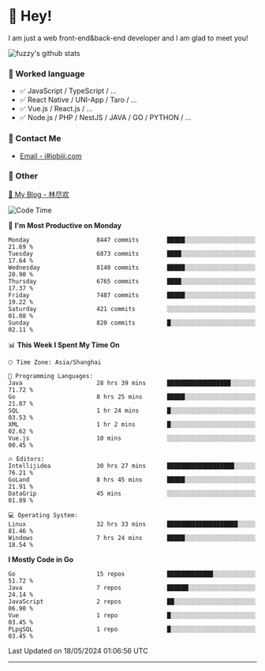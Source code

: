 # 👋 Hey!

I am just a web front-end&back-end developer and I am glad to meet you!

![fuzzy's github stats](https://github-readme-stats.vercel.app/api?username=JaydenForYou&&show_icons=true&&title_color=1abc9c&&icon_color=1abc9c)


### 📝 Worked language

- ✅ JavaScript / TypeScript / ...
- ✅ React Native / UNI-App / Taro / ...
- ✅ Vue.js / React.js / ...
- ✅ Node.js / PHP / NestJS / JAVA / GO / PYTHON / ...

### 📮 Contact Me

- [Email - i#iobiji.com](mailto:i@iobiji.com)


### 🤪 Other

[📌 My Blog - 林尽欢](https://iobiji.com)

<!--START_SECTION:waka-->
![Code Time](http://img.shields.io/badge/Code%20Time-582%20hrs%2014%20mins-blue)

📅 **I'm Most Productive on Monday** 

```text
Monday                   8447 commits        █████░░░░░░░░░░░░░░░░░░░░   21.69 % 
Tuesday                  6873 commits        ████░░░░░░░░░░░░░░░░░░░░░   17.64 % 
Wednesday                8140 commits        █████░░░░░░░░░░░░░░░░░░░░   20.90 % 
Thursday                 6765 commits        ████░░░░░░░░░░░░░░░░░░░░░   17.37 % 
Friday                   7487 commits        █████░░░░░░░░░░░░░░░░░░░░   19.22 % 
Saturday                 421 commits         ░░░░░░░░░░░░░░░░░░░░░░░░░   01.08 % 
Sunday                   820 commits         █░░░░░░░░░░░░░░░░░░░░░░░░   02.11 % 
```


📊 **This Week I Spent My Time On** 

```text
🕑︎ Time Zone: Asia/Shanghai

💬 Programming Languages: 
Java                     28 hrs 39 mins      ██████████████████░░░░░░░   71.72 % 
Go                       8 hrs 25 mins       █████░░░░░░░░░░░░░░░░░░░░   21.07 % 
SQL                      1 hr 24 mins        █░░░░░░░░░░░░░░░░░░░░░░░░   03.53 % 
XML                      1 hr 2 mins         █░░░░░░░░░░░░░░░░░░░░░░░░   02.62 % 
Vue.js                   10 mins             ░░░░░░░░░░░░░░░░░░░░░░░░░   00.45 % 

🔥 Editors: 
Intellijidea             30 hrs 27 mins      ███████████████████░░░░░░   76.21 % 
GoLand                   8 hrs 45 mins       █████░░░░░░░░░░░░░░░░░░░░   21.91 % 
DataGrip                 45 mins             ░░░░░░░░░░░░░░░░░░░░░░░░░   01.89 % 

💻 Operating System: 
Linux                    32 hrs 33 mins      ████████████████████░░░░░   81.46 % 
Windows                  7 hrs 24 mins       █████░░░░░░░░░░░░░░░░░░░░   18.54 % 
```

**I Mostly Code in Go** 

```text
Go                       15 repos            █████████████░░░░░░░░░░░░   51.72 % 
Java                     7 repos             ██████░░░░░░░░░░░░░░░░░░░   24.14 % 
JavaScript               2 repos             ██░░░░░░░░░░░░░░░░░░░░░░░   06.90 % 
Vue                      1 repo              █░░░░░░░░░░░░░░░░░░░░░░░░   03.45 % 
PLpgSQL                  1 repo              █░░░░░░░░░░░░░░░░░░░░░░░░   03.45 % 
```




 Last Updated on 18/05/2024 01:06:56 UTC
<!--END_SECTION:waka-->
---
